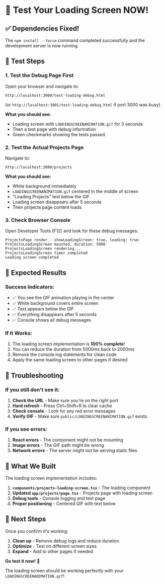 # 🎯 Test Your Loading Screen NOW!

## ✅ Dependencies Fixed!
The `npm install --force` command completed successfully and the development server is now running.

## 🚀 Test Steps

### 1. **Test the Debug Page First**
Open your browser and navigate to:
```
http://localhost:3000/test-loading-debug.html
```
(or `http://localhost:3001/test-loading-debug.html` if port 3000 was busy)

**What you should see:**
- Loading screen with `LOADINGSCREENANIMATION.gif` for 3 seconds
- Then a test page with debug information
- Green checkmarks showing the tests passed

### 2. **Test the Actual Projects Page**
Navigate to:
```
http://localhost:3000/projects
```

**What you should see:**
- White background immediately
- `LOADINGSCREENANIMATION.gif` centered in the middle of screen
- "Loading Projects" text below the GIF
- Loading screen disappears after 5 seconds
- Then projects page content loads

### 3. **Check Browser Console**
Open Developer Tools (F12) and look for these debug messages:
```
ProjectsPage render - showLoadingScreen: true, loading: true
ProjectsLoadingScreen mounted, duration: 5000
ProjectsLoadingScreen rendering...
ProjectsLoadingScreen timer completed
Loading screen completed
```

## 🎉 Expected Results

### **Success Indicators:**
- ✅ You see the GIF animation playing in the center
- ✅ White background covers entire screen
- ✅ Text appears below the GIF
- ✅ Everything disappears after 5 seconds
- ✅ Console shows all debug messages

### **If It Works:**
1. The loading screen implementation is **100% complete**!
2. You can reduce the duration from 5000ms back to 2000ms
3. Remove the console.log statements for clean code
4. Apply the same loading screen to other pages if desired

## 🔧 Troubleshooting

### **If you still don't see it:**
1. **Check the URL** - Make sure you're on the right port
2. **Hard refresh** - Press Ctrl+Shift+R to clear cache
3. **Check console** - Look for any red error messages
4. **Verify GIF** - Make sure `public/LOADINGSCREENANIMATION.gif` exists

### **If you see errors:**
1. **React errors** - The component might not be mounting
2. **Image errors** - The GIF path might be wrong
3. **Network errors** - The server might not be serving static files

## 📝 What We Built

The loading screen implementation includes:

1. **`components/projects-loading-screen.tsx`** - The loading component
2. **Updated `app/projects/page.tsx`** - Projects page with loading screen
3. **Debug tools** - Console logging and test page
4. **Proper positioning** - Centered GIF with text below

## 🎯 Next Steps

Once you confirm it's working:
1. **Clean up** - Remove debug logs and reduce duration
2. **Optimize** - Test on different screen sizes
3. **Expand** - Add to other pages if needed

**Go test it now!** 🚀

The loading screen should be working perfectly with your `LOADINGSCREENANIMATION.gif`! 